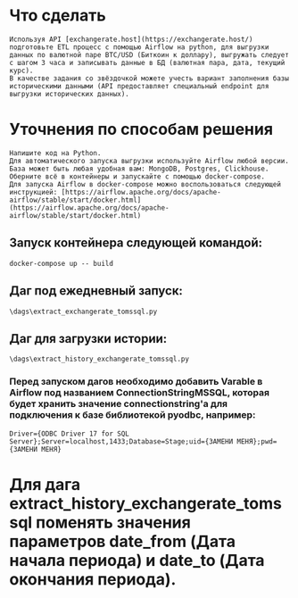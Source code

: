 # Что сделать
	Используя API [exchangerate.host](https://exchangerate.host/) подготовьте ETL процесс с помощью Airflow на python, для выгрузки данных по валютной паре BTC/USD (Биткоин к доллару), выгружать следует с шагом 3 часа и записывать данные в БД (валютная пара, дата, текущий курс).
	В качестве задания со звёздочкой можете учесть вариант заполнения базы историческими данными (API предоставляет специальный endpoint для выгрузки исторических данных). 
# Уточнения по способам решения
	Напишите код на Python.
	Для автоматического запуска выгрузки используйте Airflow любой версии.
	База может быть любая удобная вам: MongoDB, Postgres, Clickhouse.
	Оберните всё в контейнеры и запускайте с помощью docker-compose.
	Для запуска Airflow в docker-compose можно воспользоваться следующей инструкцией: [https://airflow.apache.org/docs/apache-airflow/stable/start/docker.html](https://airflow.apache.org/docs/apache-airflow/stable/start/docker.html)

## Запуск контейнера следующей командой:
	docker-compose up -- build

## Даг под ежедневный запуск:
	\dags\extract_exchangerate_tomssql.py

## Даг для загрузки истории:
	\dags\extract_history_exchangerate_tomssql.py

### Перед запуском дагов необходимо добавить Varable в Airflow под названием ConnectionStringMSSQL, которая будет хранить значение connectionstring'а для подключения к базе библиотекой pyodbc, например:
	Driver={ODBC Driver 17 for SQL Server};Server=localhost,1433;Database=Stage;uid={ЗАМЕНИ МЕНЯ};pwd={ЗАМЕНИ МЕНЯ}
# Для дага extract_history_exchangerate_tomssql поменять значения параметров date_from (Дата начала периода) и date_to (Дата окончания периода).
